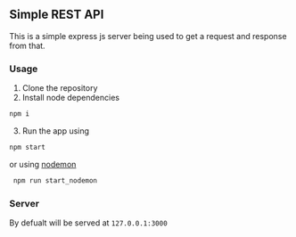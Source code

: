 ## Simple REST API
This is a simple express js server being used to get a request and response from that.

### Usage

1. Clone the repository
2. Install node dependencies
```bash
npm i
```
3. Run the app using 
```bash 
npm start
```
or using [nodemon](https://github.com/remy/nodemon)
```bash
 npm run start_nodemon
 ```

 ### Server
 By defualt will be served at `127.0.0.1:3000`